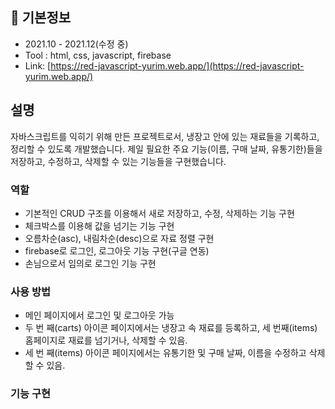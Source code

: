 ## 🎈 기본정보

- 2021.10 - 2021.12(수정 중)
- Tool : html, css, javascript, firebase
- Link: [https://red-javascript-yurim.web.app/](https://red-javascript-yurim.web.app/)

## 설명

자바스크립트를 익히기 위해 만든 프로젝트로서, 냉장고 안에 있는 재료들을 기록하고, 정리할 수 있도록 개발했습니다. 제일 필요한 주요 기능(이름, 구매 날짜, 유통기한)들을 저장하고, 수정하고, 삭제할 수 있는 기능들을 구현했습니다.

### 역할

- 기본적인 CRUD 구조를 이용해서 새로 저장하고, 수정, 삭제하는 기능 구현
- 체크박스를 이용해 값을 넘기는 기능 구현
- 오름차순(asc), 내림차순(desc)으로 자료 정렬 구현
- firebase로 로그인, 로그아웃 기능 구현(구글 연동)
- 손님으로서 임의로 로그인 기능 구현

### 사용 방법

- 메인 페이지에서 로그인 및 로그아웃 가능
- 두 번 째(carts) 아이콘 페이지에서는 냉장고 속 재료를 등록하고, 세 번째(items) 홈페이지로 재료를 넘기거나, 삭제할 수 있음.
- 세 번 째(items) 아이콘 페이지에서는 유통기한 및 구매 날짜, 이름을 수정하고 삭제할 수 있음.

### 기능 구현
